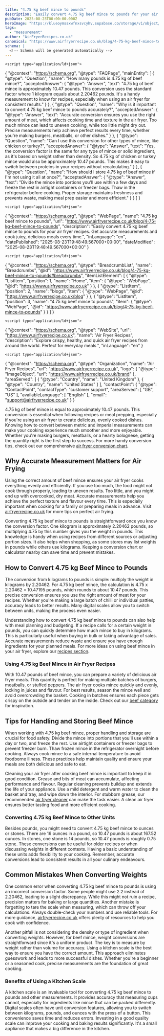 ```yaml
---
title: "4.75 kg beef mince to pounds"
description: "Easily convert 4.75 kg beef mince to pounds for your air fryer recipes. Get accurate measurements and cook juicy, delicious meals every time."
pubDate: 2025-08-23T00:00:00.000Z
heroImage: "https://klueoymssxwfnxsvcyhv.supabase.co/storage/v1/object/public/Shmucket/4-75-kg-beef-mince-to-pounds.webp"
tags:
  - "measurement"
author: "AirFryerRecipes.co.uk"
canonical: "https://www.airfryerrecipe.co.uk/blog/4-75-kg-beef-mince-to-pounds"
schema: |
  <!-- Schema will be generated automatically -->
---
```

<script type="application/ld+json">
{
    "@context": "https://schema.org",
    "@type": "BlogPosting",
    "url": "https://www.airfryerrecipe.co.uk/blog/4-75-kg-beef-mince-to-pounds",
    "mainEntityOfPage": {
        "@type": "WebPage",
        "@id": "https://www.airfryerrecipe.co.uk/blog/4-75-kg-beef-mince-to-pounds"
    },
    "headline": "Quickly Convert 4.75 kg Beef Mince to Pounds & Cook Perfectly",
    "description": "Easily convert 4.75 kg beef mince to pounds for your air fryer recipes. Get accurate measurements and cook juicy, delicious meals every time.",
    "author": {
        "@type": "Person",
        "name": "AirFryerRecipes.co.uk",
        "url": "https://www.airfryerrecipe.co.uk/about",
        "image": {
            "@type": "ImageObject",
            "url": "https://klueoymssxwfnxsvcyhv.supabase.co/storage/v1/object/public/Shmucket/Me.jpg"
        }
    },
    "publisher": {
        "@type": "Organization",
        "name": "Air Fryer Recipe",
        "logo": {
            "@type": "ImageObject",
            "url": "https://cdn.prod.website-files.com/68224a465dfe9a7ab4f57570/6844191451a8b2f1e37e63cc_Untitled%20design%20-%202025-06-05T205644.948%20(1).png"
        }
    },
    "datePublished": "2025-08-23T19:48:49.567Z",
    "dateModified": "2025-08-23T19:48:49.567Z",
    "image": {
        "@type": "ImageObject",
        "url": "https://klueoymssxwfnxsvcyhv.supabase.co/storage/v1/object/public/Shmucket/4-75-kg-beef-mince-to-pounds.webp"
    },
    "about": {
        "@type": "Thing",
        "name": "Measurement"
    },
    "articleSection": "Measurement",
    "inLanguage": "en-GB"
}
</script>

    <script type="application/ld+json">
{
    "@context": "https://schema.org",
    "@type": "FAQPage",
    "mainEntity": [
        {
            "@type": "Question",
            "name": "How many pounds is 4.75 kg of beef mince?",
            "acceptedAnswer": {
                "@type": "Answer",
                "text": "4.75 kg of beef mince is approximately 10.47 pounds. This conversion uses the standard factor where 1 kilogram equals about 2.20462 pounds. It's a handy measurement to know for recipes, especially when using an air fryer for consistent results."
            }
        },
        {
            "@type": "Question",
            "name": "Why is it important to convert 4.75 kg beef mince to pounds accurately?",
            "acceptedAnswer": {
                "@type": "Answer",
                "text": "Accurate conversion ensures you use the right amount of meat, which affects cooking time and texture in the air fryer. Too much mince can lead to uneven cooking, while too little might dry out. Precise measurements help achieve perfect results every time, whether you're making burgers, meatballs, or other dishes."
            }
        },
        {
            "@type": "Question",
            "name": "Can I use this conversion for other types of mince, like chicken or turkey?",
            "acceptedAnswer": {
                "@type": "Answer",
                "text": "Yes, the conversion factor is the same for any type of mince or solid ingredient, as it's based on weight rather than density. So 4.75 kg of chicken or turkey mince would also be approximately 10.47 pounds. This makes it easy to switch between proteins in your recipes without recalculating."
            }
        },
        {
            "@type": "Question",
            "name": "How should I store 4.75 kg of beef mince if I'm not using it all at once?",
            "acceptedAnswer": {
                "@type": "Answer",
                "text": "Divide the mince into portions you'll use within a few days and freeze the rest in airtight containers or freezer bags. Thaw in the refrigerator before cooking. Proper storage maintains freshness and prevents waste, making meal prep easier and more efficient."
            }
        }
    ]
}
</script>

    <script type="application/ld+json">
{
    "@context": "https://schema.org",
    "@type": "WebPage",
    "name": "4.75 kg beef mince to pounds",
    "url": "https://www.airfryerrecipe.co.uk/blog/4-75-kg-beef-mince-to-pounds",
    "description": "Easily convert 4.75 kg beef mince to pounds for your air fryer recipes. Get accurate measurements and cook juicy, delicious meals every time.",
    "inLanguage": "en",
    "datePublished": "2025-08-23T19:48:49.567000+00:00",
    "dateModified": "2025-08-23T19:48:49.567000+00:00"
}
</script>

    <script type="application/ld+json">
{
    "@context": "https://schema.org",
    "@type": "BreadcrumbList",
    "name": "Breadcrumbs",
    "@id": "https://www.airfryerrecipe.co.uk/blog/4-75-kg-beef-mince-to-pounds#breadcrumbs",
    "itemListElement": [
        {
            "@type": "ListItem",
            "position": 1,
            "name": "Home",
            "item": {
                "@type": "WebPage",
                "@id": "https://www.airfryerrecipe.co.uk"
            }
        },
        {
            "@type": "ListItem",
            "position": 2,
            "name": "blogs",
            "item": {
                "@type": "WebPage",
                "@id": "https://www.airfryerrecipe.co.uk/blog"
            }
        },
        {
            "@type": "ListItem",
            "position": 3,
            "name": "4.75 kg beef mince to pounds",
            "item": {
                "@type": "WebPage",
                "@id": "https://www.airfryerrecipe.co.uk/blog/4-75-kg-beef-mince-to-pounds"
            }
        }
    ]
}
</script>

    <script type="application/ld+json">
{
    "@context": "https://schema.org",
    "@type": "WebSite",
    "url": "https://www.airfryerrecipe.co.uk",
    "name": "Air Fryer Recipes",
    "description": "Explore crispy, healthy, and quick air fryer recipes from around the world. Perfect for everyday meals.",
    "inLanguage": "en"
}
</script>

    <script type="application/ld+json">
{
    "@context": "https://schema.org",
    "@type": "Organization",
    "name": "Air Fryer Recipes",
    "url": "https://www.airfryerrecipe.co.uk",
    "logo": {
        "@type": "ImageObject",
        "url": "https://www.airfryerrecipe.co.uk/brand"
    },
    "areaServed": [
        {
            "@type": "Country",
            "name": "United Kingdom"
        },
        {
            "@type": "Country",
            "name": "United States"
        }
    ],
    "contactPoint": {
        "@type": "ContactPoint",
        "contactType": "customer support",
        "areaServed": [
            "GB",
            "US"
        ],
        "availableLanguage": [
            "English"
        ],
        "email": "support@airfryerrecipe.co.uk"
    }
}
</script>

<p>4.75 kg of beef mince is equal to approximately 10.47 pounds. This conversion is essential when following recipes or meal prepping, especially if you're using an air fryer to create delicious, evenly cooked dishes. Knowing how to convert between metric and imperial measurements can make your cooking experience much smoother and more enjoyable. Whether you're making burgers, meatballs, or a hearty bolognese, getting the quantity right is the first step to success. For more handy conversion tips, check out our comprehensive <a href="https://www.airfryerrecipe.co.uk/air-fryer-conversion-chart">air fryer conversion chart</a>.</p>

<h2>Why Accurate Measurement Matters for Air Frying</h2>
<p>Using the correct amount of beef mince ensures your air fryer cooks everything evenly and efficiently. If you use too much, the food might not cook through properly, leading to uneven results. Too little, and you might end up with overcooked, dry meat. Accurate measurements help you achieve the perfect texture and flavour every time. This is especially important when cooking for a family or preparing meals in advance. Visit <a href="https://www.airfryerrecipe.co.uk">airfryerrecipe.co.uk</a> for more tips on perfect air frying.</p>

<p>Converting 4.75 kg beef mince to pounds is straightforward once you know the conversion factor. One kilogram is approximately 2.20462 pounds, so multiplying 4.75 by this number gives you the weight in pounds. This knowledge is handy when using recipes from different sources or adjusting portion sizes. It also helps when shopping, as some stores may list weights in pounds while others use kilograms. Keeping a conversion chart or calculator nearby can save time and prevent mistakes.</p>

<h2>How to Convert 4.75 kg Beef Mince to Pounds</h2>
<p>The conversion from kilograms to pounds is simple: multiply the weight in kilograms by 2.20462. For 4.75 kg beef mince, the calculation is 4.75 x 2.20462 = 10.47195 pounds, which rounds to about 10.47 pounds. This precise conversion ensures you use the right amount of meat for your recipes. Whether you're making a large batch of chilli or individual patties, accuracy leads to better results. Many digital scales allow you to switch between units, making the process even easier.</p>

<p>Understanding how to convert 4.75 kg beef mince to pounds can also help with meal planning and budgeting. If a recipe calls for a certain weight in pounds, you can quickly determine how much mince to buy in kilograms. This is particularly useful when buying in bulk or taking advantage of sales. Accurate measurements reduce waste and ensure you have enough ingredients for your planned meals. For more ideas on using beef mince in your air fryer, explore our <a href="https://www.airfryerrecipe.co.uk/recipes">recipes section</a>.</p>

<h3>Using 4.75 kg Beef Mince in Air Fryer Recipes</h3>
<p>With 10.47 pounds of beef mince, you can prepare a variety of delicious air fryer meals. This quantity is perfect for making multiple batches of burgers, meatballs, or stuffed peppers. The air fryer cooks mince quickly and evenly, locking in juices and flavour. For best results, season the mince well and avoid overcrowding the basket. Cooking in batches ensures each piece gets crispy on the outside and tender on the inside. Check out our <a href="https://www.airfryerrecipe.co.uk/recipe-category/beef">beef category</a> for inspiration.</p>

<h2>Tips for Handling and Storing Beef Mince</h2>
<p>When working with 4.75 kg beef mince, proper handling and storage are crucial for food safety. Divide the mince into portions that you'll use within a day or two, and freeze the rest. Use airtight containers or freezer bags to prevent freezer burn. Thaw frozen mince in the refrigerator overnight before cooking. Always cook mince to a safe internal temperature to avoid foodborne illness. These practices help maintain quality and ensure your meals are both delicious and safe to eat.</p>

<p>Cleaning your air fryer after cooking beef mince is important to keep it in good condition. Grease and bits of meat can accumulate, affecting performance and flavour. Regular cleaning prevents buildup and extends the life of your appliance. Use a mild detergent and warm water to clean the basket and tray, and wipe down the interior. For stubborn grease, our recommended <a href="https://www.airfryerrecipe.co.uk/air-fryer-cleaner">air fryer cleaner</a> can make the task easier. A clean air fryer ensures better tasting food and more efficient cooking.</p>

<h3>Converting 4.75 kg Beef Mince to Other Units</h3>
<p>Besides pounds, you might need to convert 4.75 kg beef mince to ounces or stones. There are 16 ounces in a pound, so 10.47 pounds is about 167.52 ounces. In stones, one stone is 14 pounds, so 10.47 pounds is roughly 0.75 stone. These conversions can be useful for older recipes or when discussing weights in different contexts. Having a basic understanding of these units adds flexibility to your cooking. Remember, accurate conversions lead to consistent results in all your culinary endeavours.</p>

<h2>Common Mistakes When Converting Weights</h2>
<p>One common error when converting 4.75 kg beef mince to pounds is using an incorrect conversion factor. Some people might use 2.2 instead of 2.20462, leading to a slight discrepancy. While this might not ruin a recipe, precision matters for baking or large quantities. Another mistake is forgetting to tare the scale when measuring, which can throw off your calculations. Always double-check your numbers and use reliable tools. For more guidance, <a href="https://www.airfryerrecipe.co.uk">airfryerrecipe.co.uk</a> offers plenty of resources to help you cook with confidence.</p>

<p>Another pitfall is not considering the density or type of ingredient when converting weights. However, for beef mince, weight conversions are straightforward since it's a uniform product. The key is to measure by weight rather than volume for accuracy. Using a kitchen scale is the best way to ensure you have the correct amount. This approach eliminates guesswork and leads to more successful dishes. Whether you're a beginner or a seasoned cook, precise measurements are the foundation of great cooking.</p>

<h3>Benefits of Using a Kitchen Scale</h3>
<p>A kitchen scale is an invaluable tool for converting 4.75 kg beef mince to pounds and other measurements. It provides accuracy that measuring cups cannot, especially for ingredients like mince that can be packed differently. Digital scales often have unit conversion features, allowing you to switch between kilograms, pounds, and ounces with the press of a button. This convenience saves time and reduces errors. Investing in a good quality scale can improve your cooking and baking results significantly. It's a small appliance that makes a big difference in the kitchen.</p>
